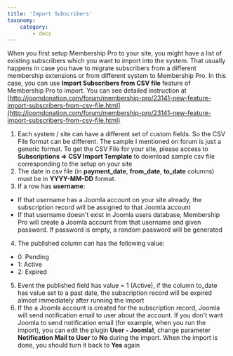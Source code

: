 ```yaml
---
title: 'Import Subscribers'
taxonomy:
    category:
        - docs
---
```


When you first setup Membership Pro to your site, you might have a list of existing subscribers which you want to import into the system. That usually happens in case you have to migrate subscribers from a different membership extensions or from different system to Membership Pro. In this case, you can use **Import Subscribers from CSV file** feature of Membership Pro to import. You can see detailed instruction at [http://joomdonation.com/forum/membership-pro/23141-new-feature-import-subscribers-from-csv-file.html](http://joomdonation.com/forum/membership-pro/23141-new-feature-import-subscribers-from-csv-file.html)

1. Each system / site can have a different set of custom fields. So the CSV File format can be different. The sample I mentioned on forum is just a generic format. To get the CSV File for your site, please access to **Subscriptions => CSV Import Template** to download sample csv file corresponding to the setup on your site
2. The date in csv file (in **payment_date**, **from_date**, **to_date** columns) must be in **YYYY-MM-DD** format.
3. If a row has **username**:
* If that username has a Joomla account on your site already, the subscription record will be assigned to that Joomla account
* If that username doesn't exist in Joomla users database, Membership Pro will create a Joomla account from that username and given password. If password is empty, a random password will be generated
4. The published column can has the following value:
* 0: Pending
* 1: Active
* 2: Expired
5. Event the published field has value = 1 (Active), if the column to_date has value set to a past date, the subscription record will be expired almost immediately after running the import
6. If the a Joomla account is created for the subscription record, Joomla will send notification email to user about the account. If you don't want Joomla to send notification email (for example, when you run the import), you can edit the plugin **User - Joomla!**, change parameter **Notification Mail to User** to **No** during the import. When the import is done, you should turn it back to **Yes** again




